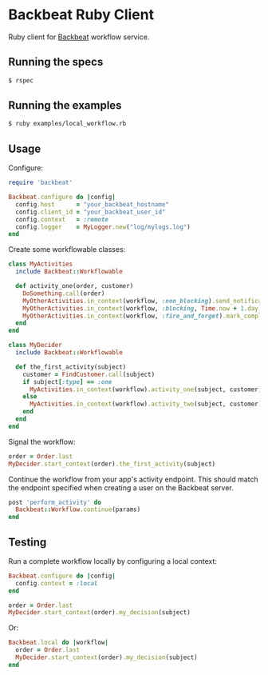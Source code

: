 # Backbeat Ruby Client

Ruby client for [Backbeat](https://github.groupondev.com/finance-engineering/backbeat) workflow service.

## Running the specs

```bash
$ rspec
```

## Running the examples

```bash
$ ruby examples/local_workflow.rb
```

## Usage

Configure:

```ruby
require 'backbeat'

Backbeat.configure do |config|
  config.host      = "your_backbeat_hostname"
  config.client_id = "your_backbeat_user_id"
  config.context   = :remote
  config.logger    = MyLogger.new("log/mylogs.log")
end
```

Create some workflowable classes:

```ruby
class MyActivities
  include Backbeat::Workflowable

  def activity_one(order, customer)
    DoSomething.call(order)
    MyOtherActivities.in_context(workflow, :non_blocking).send_notification(customer)
    MyOtherActivities.in_context(workflow, :blocking, Time.now + 1.day).complete_order(order)
    MyOtherActivities.in_context(workflow, :fire_and_forget).mark_complete(order)
  end
end

class MyDecider
  include Backbeat::Workflowable

  def the_first_activity(subject)
    customer = FindCustomer.call(subject)
    if subject[:type] == :one
      MyActivities.in_context(workflow).activity_one(subject, customer)
    else
      MyActivities.in_context(workflow).activity_two(subject, customer)
    end
  end
end
```

Signal the workflow:

```ruby
order = Order.last
MyDecider.start_context(order).the_first_activity(subject)
```

Continue the workflow from your app's activity endpoint. This should match the endpoint
specified when creating a user on the Backbeat server.

```ruby
post 'perform_activity' do
  Backbeat::Workflow.continue(params)
end
```

## Testing

Run a complete workflow locally by configuring a local context:

```ruby
Backbeat.configure do |config|
  config.context = :local
end

order = Order.last
MyDecider.start_context(order).my_decision(subject)
```

Or:

```ruby
Backbeat.local do |workflow|
  order = Order.last
  MyDecider.start_context(order).my_decision(subject)
end
```
